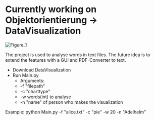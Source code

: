 # Currently working on Objektorientierung -> DataVisualization
![Figure_1](https://user-images.githubusercontent.com/83546217/139555397-6257fcc0-f72e-401d-8d8a-a6c2878b886d.png)
<!-- - Next step is to make a GUI to get the filepath of the data -->
The project is used to analyse words in text files. The future idea is to extend the features with a GUI and PDF-Converter to text.
- Download DataVisualization
- Run Main.py
  - Arguments:
  - -f "filepath"
  - -c "charttype"
  - -w words(int) to analyse
  - -n "name" of person who makes the visualization

Example: python Main.py -f "alice.txt" -c "pie" -w 20 -n "Adelhelm"

<!-- 🔴🟠🟡🟢🔵🟣🟤⚫⚪🔘🛑⭕!


🟥🟧🟨🟩🟦🟪🟫⬛⬜🔲🔳⏹☑✅❎

❤️🧡💛💚💜💙🤎🖤🤍♥️💔💖💘💝💗💓💟💕❣️♡

🔺🔻🔷🔶🔹🔸♦💠💎💧🧊

🏴🏳🚩🏁

◻️◼️◾️◽️▪️▫️ -->

